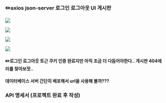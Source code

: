 <h3>✏️axios json-server 로그인 로그아웃 UI 게시판 </h3>
<p>
  <img src=https://github.com/engelhyunji/week-4/assets/145903783/7648e746-b2c6-4132-8315-60f31bf04f51>

</p>

<p>
  <img src=https://github.com/engelhyunji/week-4/assets/145903783/327ee4af-059c-4d3b-98f8-56a65ae528e2>

</p>

<p>
  <img src=https://github.com/engelhyunji/week-4/assets/145903783/6e8998b6-b3b3-49b5-afba-0162bf06c6c6>

  
</p>

<p>
  <img src=https://github.com/engelhyunji/week-4/assets/145903783/72c2938a-dfbe-4a2f-badc-ac345cbe1cb2>

</p>

<h4>✏️로그인 로그아웃 토근 쿠키 인증 완료지만 아직 조금 더 다듬어야한다.. 게시판 404에러를 찾아보잣.. </h4>
<h4>데이터베이스 서버 간단히 배포해서 url을 사용해 볼까???</h4>
<h3>API 명세서 (프로젝트 완료 후 작성)</h3>

